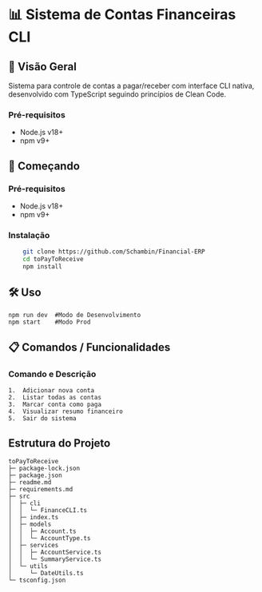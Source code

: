 # 📊 Sistema de Contas Financeiras CLI

## 📌 Visão Geral

Sistema para controle de contas a pagar/receber com interface CLI nativa, desenvolvido com TypeScript seguindo princípios de Clean Code.

### Pré-requisitos

- Node.js v18+
- npm v9+

## 🚀 Começando

### Pré-requisitos

- Node.js v18+
- npm v9+

### Instalação

```bash
    git clone https://github.com/Schambin/Financial-ERP
    cd toPayToReceive
    npm install
```

## 🛠️ Uso

```
npm run dev  #Modo de Desenvolvimento
npm start    #Modo Prod
```

## 📋 Comandos / Funcionalidades

### Comando e Descrição
```
1.  Adicionar nova conta
2.  Listar todas as contas
3.  Marcar conta como paga
4.  Visualizar resumo financeiro
5.  Sair do sistema
```

## Estrutura do Projeto

```
toPayToReceive
├─ package-lock.json
├─ package.json
├─ readme.md
├─ requirements.md
├─ src
│  ├─ cli
│  │  └─ FinanceCLI.ts
│  ├─ index.ts
│  ├─ models
│  │  ├─ Account.ts
│  │  └─ AccountType.ts
│  ├─ services
│  │  ├─ AccountService.ts
│  │  └─ SummaryService.ts
│  └─ utils
│     └─ DateUtils.ts
└─ tsconfig.json
```
